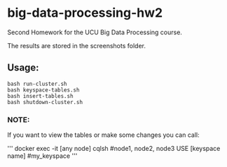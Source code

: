 # big-data-processing-hw2
Second Homework for the UCU Big Data Processing course. 

The results are stored in the screenshots folder.

## Usage:

```
bash run-cluster.sh
bash keyspace-tables.sh
bash insert-tables.sh
bash shutdown-cluster.sh
```
### NOTE:
If you want to view the tables or make some changes you can call:

'''
docker exec -it [any node] cqlsh #node1, node2, node3
USE [keyspace name] #my_keyspace
'''
